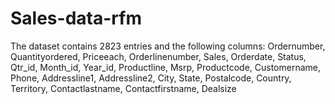 # Sales-data-rfm
The dataset contains 2823 entries and the following columns:
Ordernumber, Quantityordered, Priceeach, Orderlinenumber, Sales, Orderdate, Status, Qtr_id, Month_id, Year_id, Productline, Msrp, Productcode, Customername, Phone, Addressline1, Addressline2, City, State, Postalcode, Country, Territory, Contactlastname, Contactfirstname, Dealsize
